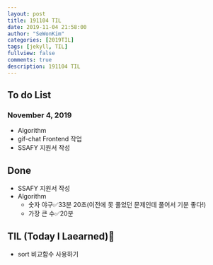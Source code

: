 ```yaml
---
layout: post
title: 191104 TIL
date: 2019-11-04 21:58:00
author: "SeWonKim"
categories: [2019TIL]
tags: [jekyll, TIL]
fullview: false
comments: true
description: 191104 TIL
---
```


## To do List

### November 4, 2019

- Algorithm 
- gif-chat Frontend 작업
- SSAFY 지원서 작성


## Done

- SSAFY 지원서 작성
- Algorithm
    - 숫자 야구✅33분 20초(이전에 못 풀었던 문제인데 풀어서 기분 좋다!)
    - 가장 큰 수✅20분


## TIL (Today I Laearned)🤔
- sort 비교함수 사용하기
